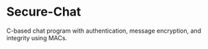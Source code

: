 # Secure-Chat
C-based chat program with authentication, message encryption, and integrity using MACs.

